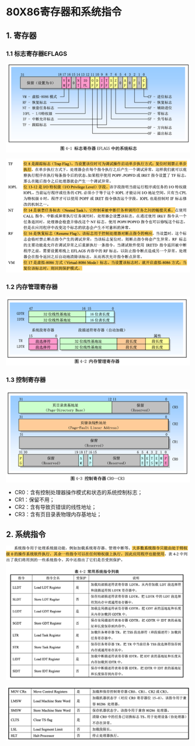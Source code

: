 # 80X86寄存器和系统指令

## 1. 寄存器

### 1.1 标志寄存器EFLAGS

![image-20240422164809545](80X86寄存器和系统指令.assets/image-20240422164809545.png) 

![image-20240422165124850](80X86寄存器和系统指令.assets/image-20240422165124850.png) 

### 1.2 内存管理寄存器

![image-20240422165232648](80X86寄存器和系统指令.assets/image-20240422165232648.png) 

### 1.3 控制寄存器

![image-20240422165659911](80X86寄存器和系统指令.assets/image-20240422165659911.png) 

+ CR0：含有控制处理器操作模式和状态的系统控制标志；
+ CR1：保留不用；
+ CR2：含有导致页错误的线性地址；
+ CR3：含有页目录表物理内存基地址；

## 2. 系统指令

![image-20240422170205511](80X86寄存器和系统指令.assets/image-20240422170205511.png) 

![image-20240422170225698](80X86寄存器和系统指令.assets/image-20240422170225698.png) 

